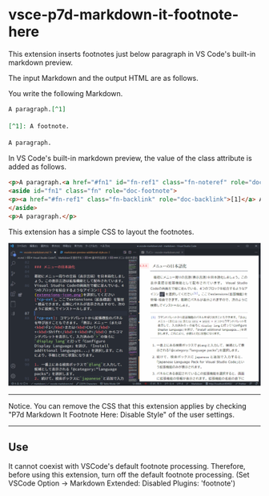 # vsce-p7d-markdown-it-footnote-here

This extension inserts footnotes just below paragraph in VS Code's built-in markdown preview.

The input Markdown and the output HTML are as follows.

You write the following Markdown.

```md
A paragraph.[^1]

[^1]: A footnote.

A paragraph.
```

In VS Code's built-in markdown preview, the value of the class attribute is added as follows.

```html
<p>A paragraph.<a href="#fn1" id="fn-ref1" class="fn-noteref" role="doc-noteref">[1]</a></p>
<aside id="fn1" class="fn" role="doc-footnote">
<p><a href="#fn-ref1" class="fn-backlink" role="doc-backlink">[1]</a> A footnote.</p>
</aside>
<p>A paragraph.</p>
```

This extension has a simple CSS to layout the footnotes.

![Figure](docs/footnote-screenshot.png)

---

Notice. You can remove the CSS that this extension applies by checking "P7d Markdown It Footnote Here: Disable Style" of the user settings.

---

## Use

It cannot coexist with VSCode's default footnote processing.
Therefore, before using this extension, turn off the default footnote processing. (Set VSCode Option -> Markdown Extended: Disabled Plugins: 'footnote')
